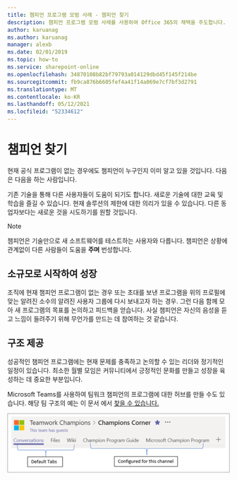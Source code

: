 ```yaml
---
title: 챔피언 프로그램 모범 사례 - 챔피언 찾기
description: 챔피언 프로그램 모범 사례를 사용하여 Office 365의 채택을 주도합니다.
author: karuanag
ms.author: karuanag
manager: alexb
ms.date: 02/01/2019
ms.topic: how-to
ms.service: sharepoint-online
ms.openlocfilehash: 34870108b82bf79793a014129dbd45f145f214be
ms.sourcegitcommit: fb9ca876b6605fef4a41f14a069e7cf7bf3d2791
ms.translationtype: MT
ms.contentlocale: ko-KR
ms.lasthandoff: 05/12/2021
ms.locfileid: "52334612"
---
```

# <a name="finding-your-champions"></a>챔피언 찾기 

현재 공식 프로그램이 없는 경우에도 챔피언이 누구인지 이미 알고 있을 것입니다.  다음은 다음을 하는 사람입니다.

기존 기술을 통해 다른 사용자들이 도움이 되기도 합니다. 새로운 기술에 대한 교육 및 학습을 즐길 수 있습니다. 현재 솔루션의 제한에 대한 의리가 있을 수 있습니다. 다른 동업자보다는 새로운 것을 시도하기를 원할 것입니다.

> [!NOTE]
> 챔피언은 기술만으로 새 소프트웨어를 테스트하는 사용자와 다릅니다. 챔피언은 상황에 관계없이 다른 사람들이 도움을 **주며** 번성합니다. 

## <a name="start-small-and-grow"></a>소규모로 시작하여 성장

조직에 현재 챔피언 프로그램이 없는 경우 또는 초대를 보낸 프로그램을 위의 프로필에 맞는 알려진 소수의 알려진 사용자 그룹에 다시 보내고자 하는 경우.  그런 다음 함께 모아 새 프로그램의 목표를 논의하고 피드백을 얻습니다. 사실 챔피언은 자신의 음성을 듣고 느낌이 들려주기 위해 무언가를 만드는 데 참여하는 것 같습니다.  

## <a name="provide-structure"></a>구조 제공

성공적인 챔피언 프로그램에는 현재 문제를 충족하고 논의할 수 있는 리더와 정기적인 일정이 있습니다.  최소한 월별 모임은 커뮤니티에서 긍정적인 문화를 만들고 성장을 육성하는 데 중요한 부분입니다.  

Microsoft Teams를 사용하여 팀워크 챔피언의 프로그램에 대한 허브를 만들 수도 있습니다.  해당 팀 구조의 예는 이 문서 에서 [찾을 수 있습니다.](/MicrosoftTeams/teams-adoption-your-first-teams)

![팀워크 챔피언 팀 탭](media/teams-adoption-tab-example.png)